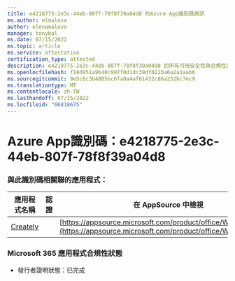 ```yaml
---
title: e4218775-2e3c-44eb-807f-78f8f39a04d8 的Azure App識別碼資訊
ms.author: elmalova
author: elenamalova
manager: tonybal
ms.date: 07/15/2022
ms.topic: article
ms.service: attestation
certification_type: attested
description: e4218775-2e3c-44eb-807f-78f8f39a04d8 的所有可用安全性與合規性資訊。
ms.openlocfilehash: f18d951a9b40c997f0d1dc39df022ba6a2a1aab6
ms.sourcegitcommit: 9e5c6c3b4885bc6fa0a4af61432c86a232bc7ec9
ms.translationtype: MT
ms.contentlocale: zh-TW
ms.lasthandoff: 07/15/2022
ms.locfileid: "66818675"
---
```

# <a name="azure-app-id-e4218775-2e3c-44eb-807f-78f8f39a04d8"></a>Azure App識別碼：e4218775-2e3c-44eb-807f-78f8f39a04d8


### <a name="apps-associated-with-this-id"></a>與此識別碼相關聯的應用程式：
| **應用程式名稱** | **認證** | **在 AppSource 中檢視** |
|--------------|---------------|-----------------------|
| [Creately](../forward/WA200004335.md) |  | [https://appsource.microsoft.com/product/office/WA200004335](https://appsource.microsoft.com/product/office/WA200004335) |

### <a name="microsoft-365-app-compliance-status"></a>Microsoft 365 應用程式合規性狀態
- 發行者證明狀態：已完成
